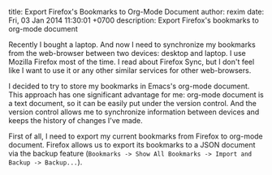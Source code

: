 title: Export Firefox's Bookmarks to Org-Mode Document
author: rexim
date: Fri, 03 Jan 2014 11:30:01 +0700
description: Export Firefox's bookmarks to org-mode document

Recently I bought a laptop. And now I need to synchronize my bookmarks
from the web-browser between two devices: desktop and laptop. I use
Mozilla Firefox most of the time. I read about Firefox Sync, but I
don't feel like I want to use it or any other similar services for
other web-browsers.

I decided to try to store my bookmarks in Emacs's org-mode
document. This approach has one significant advantage for me: org-mode
document is a text document, so it can be easily put under the version
control. And the version control allows me to synchronize information
between devices and keeps the history of changes I've made.

First of all, I need to export my current bookmarks from Firefox to
org-mode document. Firefox allows us to export its bookmarks to a JSON
document via the backup feature (`Bookmarks -> Show All Bookmarks ->
Import and Backup -> Backup...`).
